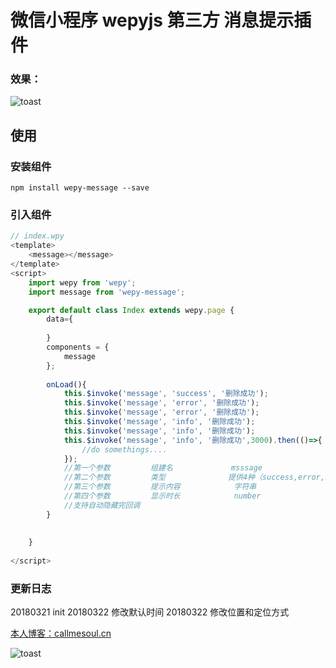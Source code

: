 # 微信小程序 wepyjs 第三方 消息提示插件

### 效果：
![toast](http://oyz3pjs26.bkt.clouddn.com/blog/180321/9mf0KAbIhj.gif)






## 使用

### 安装组件
```
npm install wepy-message --save
```

### 引入组件
```javascript
// index.wpy
<template>
    <message></message>
</template>
<script>
    import wepy from 'wepy';
    import message from 'wepy-message';

    export default class Index extends wepy.page {
        data={
            
        }
        components = {
            message
        };
        
        onLoad(){
            this.$invoke('message', 'success', '删除成功');
            this.$invoke('message', 'error', '删除成功');
            this.$invoke('message', 'error', '删除成功');
            this.$invoke('message', 'info', '删除成功');
            this.$invoke('message', 'info', '删除成功');
            this.$invoke('message', 'info', '删除成功',3000).then(()=>{
                //do somethings....
            });
            //第一个参数         组建名             msssage                             必填
            //第二个参数         类型              提供4种（success,error,info,warning） 必填
            //第三个参数         提示内容            字符串                              必填
            //第四个参数         显示时长            number                             选填
            //支持自动隐藏完回调
        }
        
       
    }
    
</script>
```



### 更新日志
20180321            init
20180322            修改默认时间
20180322            修改位置和定位方式


[本人博客：callmesoul.cn](http://callmesoul.cn)

![toast](http://nowechat.oss-cn-shenzhen.aliyuncs.com/qrcode_for_gh_b4c00b84720c_258.jpg)


